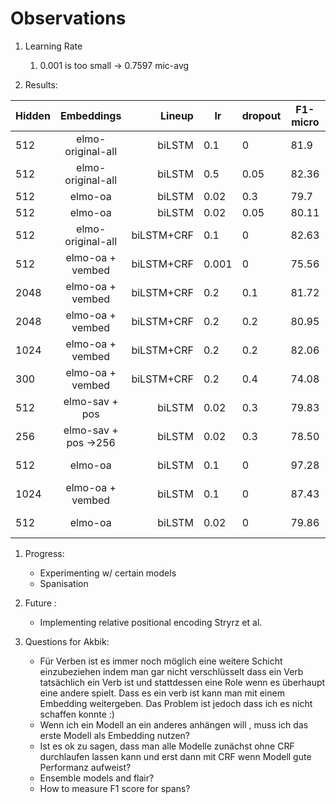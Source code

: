 # Observations

1. Learning Rate 
    1. 0.001 is too small -> 0.7597 mic-avg

2. Results:

| Hidden        | Embeddings		| Lineup 	    | lr 	|dropout |F1-micro|Accuracy | Info  |
| ------------- |:-------------:	| -------------:|-------|--------|--------|---------| ----- |
| 512      	| elmo-original-all  	| biLSTM 	    |0.1    |   0	 |81.9    |90       |       |
| 512      	| elmo-original-all  	| biLSTM 	    |0.5    |   0.05 |82.36   |83.44    |       |
| 512       | elmo-oa               | biLSTM        |0.02   |   0.3  |79.7    |81.17    |       |
| 512       | elmo-oa               | biLSTM        |0.02   |   0.05 |80.11   |81.55    |       |
| 512		| elmo-original-all    	| biLSTM+CRF    |0.1 	|   0	 |82.63   |90.4     |       |
| 512		| elmo-oa + vembed	    | biLSTM+CRF	|0.001	|   0	 |75.56	  |77.34    |       |
| 2048		| elmo-oa + vembed 	    | biLSTM+CRF	|0.2	|  0.1   |81.72   |83.21    |       |
| 2048		| elmo-oa + vembed 	    | biLSTM+CRF	|0.2	|  0.2   |80.95   |82.53    |       |
| 1024		| elmo-oa + vembed 	    | biLSTM+CRF	|0.2	|  0.2   |82.06   |83.61    |       |
| 300		| elmo-oa + vembed	    | biLSTM+CRF	|0.2	|  0.4	 |74.08	  |76.05    |       |
| 512		| elmo-sav + pos	    | biLSTM	    |0.02	|  0.3	 |79.83	  |81.16    |                     |
| 256		| elmo-sav + pos ->256	| biLSTM	    |0.02	|  0.3	 |78.50	  |80.09    |                     |
| 512       | elmo-oa               | biLSTM        |0.1    |   0    |97.28   |98.96    | Predicate Prediction|
| 1024      | elmo-oa + vembed      | biLSTM        | 0.1   |   0    |87.43   |87.95    | Direction Prediction|
| 512       | elmo-oa               | biLSTM        | 0.02  |   0    |79.86   |81.28    | +top-4 RolePairs    |




1. Progress:
    + Experimenting w/ certain models
    + Spanisation
    
    
2. Future : 
    + Implementing relative positional encoding Stryrz et al.

3. Questions for Akbik:
	+ Für Verben ist es immer noch möglich eine weitere Schicht einzubeziehen indem man gar nicht verschlüsselt dass ein Verb tatsächlich ein Verb ist und stattdessen eine Role wenn es überhaupt eine andere spielt. Dass es ein verb ist kann man mit einem Embedding weitergeben. Das Problem ist jedoch dass ich es nicht schaffen konnte :)
    + Wenn ich ein Modell an ein anderes anhängen will , muss ich das erste Modell als Embedding nutzen?
    + Ist es ok zu sagen, dass man alle Modelle zunächst ohne CRF durchlaufen lassen kann und erst dann mit CRF wenn Modell gute Performanz aufweist?
    + Ensemble models and flair?
    + How to measure F1 score for spans?

